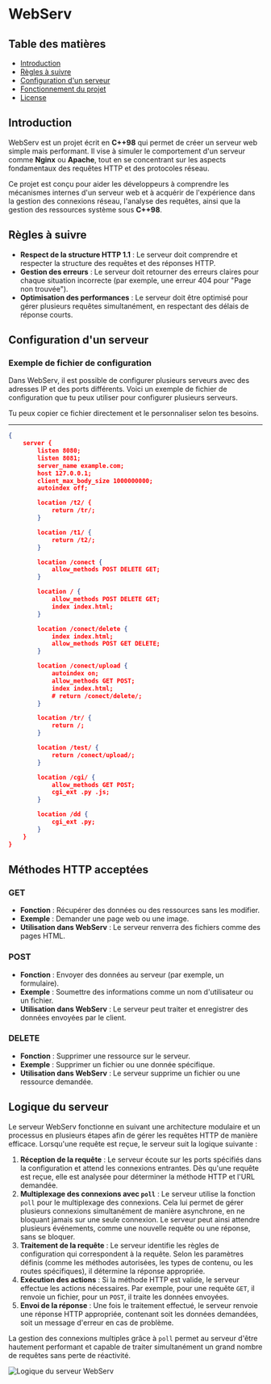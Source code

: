 # WebServ

## Table des matières
- [Introduction](#introduction)
- [Règles à suivre](#règles-à-suivre)
- [Configuration d'un serveur](#configuration-dun-serveur)
- [Fonctionnement du projet](#fonctionnement-du-projet)
- [License](#license)

## Introduction

WebServ est un projet écrit en **C++98** qui permet de créer un serveur web simple mais performant. Il vise à simuler le comportement d'un serveur comme **Nginx** ou **Apache**, tout en se concentrant sur les aspects fondamentaux des requêtes HTTP et des protocoles réseau.

Ce projet est conçu pour aider les développeurs à comprendre les mécanismes internes d'un serveur web et à acquérir de l'expérience dans la gestion des connexions réseau, l'analyse des requêtes, ainsi que la gestion des ressources système sous **C++98**.

## Règles à suivre

- **Respect de la structure HTTP 1.1** : Le serveur doit comprendre et respecter la structure des requêtes et des réponses HTTP.
- **Gestion des erreurs** : Le serveur doit retourner des erreurs claires pour chaque situation incorrecte (par exemple, une erreur 404 pour "Page non trouvée").
- **Optimisation des performances** : Le serveur doit être optimisé pour gérer plusieurs requêtes simultanément, en respectant des délais de réponse courts.


## Configuration d'un serveur

### Exemple de fichier de configuration

Dans WebServ, il est possible de configurer plusieurs serveurs avec des adresses IP et des ports différents. Voici un exemple de fichier de configuration que tu peux utiliser pour configurer plusieurs serveurs.

Tu peux copier ce fichier directement et le personnaliser selon tes besoins.

---

```json
{
	server {
		listen 8080;
		listen 8081;
		server_name example.com;
		host 127.0.0.1;
		client_max_body_size 1000000000;
		autoindex off;

		location /t2/ {
			return /tr/;
		}

		location /t1/ {
			return /t2/;
		}

		location /conect {
			allow_methods POST DELETE GET;
		}

		location / {
			allow_methods POST DELETE GET;
			index index.html;
		}

		location /conect/delete {
			index index.html;
			allow_methods POST GET DELETE;
		}

		location /conect/upload {
			autoindex on;
			allow_methods GET POST;
			index index.html;
			# return /conect/delete/;
		}

		location /tr/ {
			return /;
		}

		location /test/ {
			return /conect/upload/;
		}

		location /cgi/ {
			allow_methods GET POST;
			cgi_ext .py .js;
		}

		location /dd {
			cgi_ext .py;
		}
	}
}

```

## Méthodes HTTP acceptées

### GET
- **Fonction** : Récupérer des données ou des ressources sans les modifier.
- **Exemple** : Demander une page web ou une image.
- **Utilisation dans WebServ** : Le serveur renverra des fichiers comme des pages HTML.

### POST
- **Fonction** : Envoyer des données au serveur (par exemple, un formulaire).
- **Exemple** : Soumettre des informations comme un nom d'utilisateur ou un fichier.
- **Utilisation dans WebServ** : Le serveur peut traiter et enregistrer des données envoyées par le client.

### DELETE
- **Fonction** : Supprimer une ressource sur le serveur.
- **Exemple** : Supprimer un fichier ou une donnée spécifique.
- **Utilisation dans WebServ** : Le serveur supprime un fichier ou une ressource demandée.

## Logique du serveur

Le serveur WebServ fonctionne en suivant une architecture modulaire et un processus en plusieurs étapes afin de gérer les requêtes HTTP de manière efficace. Lorsqu'une requête est reçue, le serveur suit la logique suivante :

1. **Réception de la requête** : Le serveur écoute sur les ports spécifiés dans la configuration et attend les connexions entrantes. Dès qu'une requête est reçue, elle est analysée pour déterminer la méthode HTTP et l'URL demandée.
2. **Multiplexage des connexions avec `poll`** : Le serveur utilise la fonction `poll` pour le multiplexage des connexions. Cela lui permet de gérer plusieurs connexions simultanément de manière asynchrone, en ne bloquant jamais sur une seule connexion. Le serveur peut ainsi attendre plusieurs événements, comme une nouvelle requête ou une réponse, sans se bloquer.
3. **Traitement de la requête** : Le serveur identifie les règles de configuration qui correspondent à la requête. Selon les paramètres définis (comme les méthodes autorisées, les types de contenu, ou les routes spécifiques), il détermine la réponse appropriée.
4. **Exécution des actions** : Si la méthode HTTP est valide, le serveur effectue les actions nécessaires. Par exemple, pour une requête `GET`, il renvoie un fichier, pour un `POST`, il traite les données envoyées.
5. **Envoi de la réponse** : Une fois le traitement effectué, le serveur renvoie une réponse HTTP appropriée, contenant soit les données demandées, soit un message d'erreur en cas de problème.

La gestion des connexions multiples grâce à `poll` permet au serveur d'être hautement performant et capable de traiter simultanément un grand nombre de requêtes sans perte de réactivité.

![Logique du serveur WebServ](./path_to_your_image.png)

